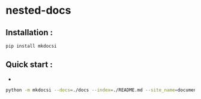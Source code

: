 # nested-docs


## Installation : 
```bash
pip install mkdocsi
```

## Quick start : 
* 
```bash
python -m mkdocsi --docs=./docs --index=./README.md --site_name=documentation --mkdocs=./mkdocs.yml

```
